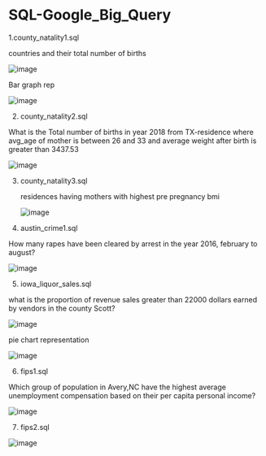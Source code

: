 # SQL-Google_Big_Query

1.county_natality1.sql

countries and their total number of births

![image](https://user-images.githubusercontent.com/100765828/156346410-dd4bc0bd-7d22-4ee8-a5a3-fd3942e8c316.png)

Bar graph rep 

![image](https://user-images.githubusercontent.com/100765828/156347053-c0b6e88e-9da2-438c-8838-90347973810f.png)

2. county_natality2.sql

What is the Total number of births in year 2018 from TX-residence  where avg_age of mother is between 26 and 33 and 
average weight after birth is greater than 3437.53

![image](https://user-images.githubusercontent.com/100765828/156561906-f8a5faf7-d037-48aa-afbb-a9f8cf6a4654.png)

3. county_natality3.sql

   residences having mothers with highest pre pregnancy bmi
   
   ![image](https://user-images.githubusercontent.com/100765828/156555666-4fefb4bd-ea62-4963-a544-1f21b612ae02.png)

4. austin_crime1.sql

 How many rapes have been cleared by arrest in the year 2016, february to august?

![image](https://user-images.githubusercontent.com/100765828/156587338-9f88f431-a7db-4f94-a501-07b34d391dd5.png)

5. iowa_liquor_sales.sql

what is the proportion of revenue sales greater than 22000 dollars earned by vendors in the county Scott?

![image](https://user-images.githubusercontent.com/100765828/156631026-d0c09531-36db-4b6c-9ca5-edd7843e4bce.png)

pie chart representation

![image](https://user-images.githubusercontent.com/100765828/156631118-0e593f39-b3d9-476c-825b-030e3b7b5281.png)

6. fips1.sql

Which group of population in Avery,NC have the highest average unemployment compensation based on their per capita personal income?

![image](https://user-images.githubusercontent.com/100765828/156719917-eb0318b3-ecac-46fe-aa3a-b35b6fbf028f.png)

7. fips2.sql

![image](https://user-images.githubusercontent.com/100765828/156729917-be255511-26fe-44a6-8f69-345f6183fdef.png)



